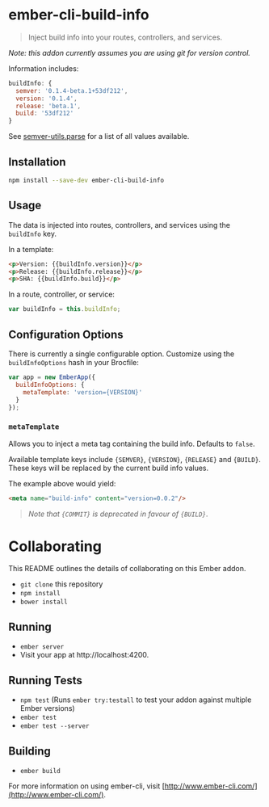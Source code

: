 # ember-cli-build-info

> Inject build info into your routes, controllers, and services.

*Note: this addon currently assumes you are using git for version control.*

Information includes:

```js
buildInfo: {
  semver: '0.1.4-beta.1+53df212',
  version: '0.1.4',
  release: 'beta.1',
  build: '53df212'
}
```

See [semver-utils.parse](https://github.com/coolaj86/semver-utils#semverutilsparsesemverstring) for a list of all values available.


## Installation

```bash
npm install --save-dev ember-cli-build-info
```

## Usage 
The data is injected into routes, controllers, and services using the `buildInfo` key.

In a template:
```html
<p>Version: {{buildInfo.version}}</p>
<p>Release: {{buildInfo.release}}</p>
<p>SHA: {{buildInfo.build}}</p>
```

In a route, controller, or service:
```js
var buildInfo = this.buildInfo;
```

## Configuration Options
There is currently a single configurable option. Customize using the `buildInfoOptions` hash in your Brocfile:

```js
var app = new EmberApp({
  buildInfoOptions: {
    metaTemplate: 'version={VERSION}'
  }
});
```

### `metaTemplate`
Allows you to inject a meta tag containing the build info. Defaults to `false`.

Available template keys include `{SEMVER}`, `{VERSION}`, `{RELEASE}` and `{BUILD}`. These keys will be replaced by the current build info values.

The example above would yield:
```html
<meta name="build-info" content="version=0.0.2"/>
```

> _Note that `{COMMIT}` is deprecated in favour of `{BUILD}`_.

# Collaborating

This README outlines the details of collaborating on this Ember addon.

* `git clone` this repository
* `npm install`
* `bower install`

## Running

* `ember server`
* Visit your app at http://localhost:4200.

## Running Tests

* `npm test` (Runs `ember try:testall` to test your addon against multiple Ember versions)
* `ember test`
* `ember test --server`

## Building

* `ember build`

For more information on using ember-cli, visit [http://www.ember-cli.com/](http://www.ember-cli.com/).
